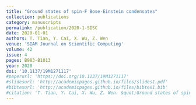 ```yaml
---
title: "Ground states of spin-F Bose-Einstein condensates"
collection: publications
category: manuscripts
permalink: /publication/2020-1-SISC
date: 2020-01-01
authors: T. Tian, Y. Cai, X. Wu, Z. Wen
venue: 'SIAM Journal on Scientific Computing'
volume: 42
issue: 4
pages: B983-B1013
year: 2020
doi: '10.1137/19M1271117'
#paperurl: 'https://doi.org/10.1137/19M1271117'
#slidesurl: 'http://academicpages.github.io/files/slides1.pdf'
#bibtexurl: 'http://academicpages.github.io/files/bibtex1.bib'
#citation: 'T. Tian, Y. Cai, X. Wu, Z. Wen. &quot;Ground states of spin-F Bose-Einstein condensates.&quot; <i>SIAM Journal on Scientific Computing</i>. 42(4), B983-B1013, 2020. https://doi.org/10.1137/19M1271117'
---
```

